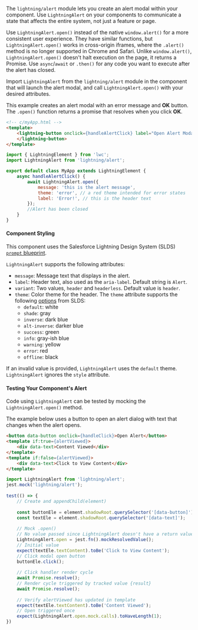 The `lightning/alert` module lets you create an alert modal within your component. Use `LightningAlert` on your components to communicate a state that affects the entire system, not just a feature or page.

Use `LightningAlert.open()` instead of the native `window.alert()` for a more consistent user experience. They have similar functions, but `LightningAlert.open()` works in cross-origin iframes, where the `.alert()` method is no longer supported in Chrome and Safari. Unlike `window.alert()`, `LightningAlert.open()` doesn't halt execution on the page, it returns a Promise. Use `async`/`await` or `.then()` for any code you want to execute after the alert has closed.

Import `LightningAlert` from the `lightning/alert` module in the component that will launch the alert modal, and call `LightningAlert.open()` with your desired attributes.

This example creates an alert modal with an error message and **OK** button. The `.open()` function returns a promise that resolves when you click **OK**.

```html
<!-- c/myApp.html -->
<template>
    <lightning-button onclick={handleAlertClick} label="Open Alert Modal">
    </lightning-button>
</template>
```

```javascript
import { LightningElement } from 'lwc';
import LightningAlert from 'lightning/alert';

export default class MyApp extends LightningElement {
    async handleAlertClick() {
        await LightningAlert.open({
            message: 'this is the alert message',
            theme: 'error', // a red theme intended for error states
            label: 'Error!', // this is the header text
        });
        //Alert has been closed
    }
}
```

#### Component Styling

This component uses the Salesforce Lightning Design System (SLDS) [`prompt` blueprint](https://www.lightningdesignsystem.com/components/prompt/#site-main-content).

`LightningAlert` supports the following attributes:

-   `message`: Message text that displays in the alert.
-   `label`: Header text, also used as the `aria-label`. Default string is `Alert`.
-   `variant`: Two values, `header` and `headerless`. Default value is `header`.
-   `theme`: Color theme for the header. The `theme` attribute supports the following [options](https://www.lightningdesignsystem.com/utilities/themes/#site-main-content) from SLDS:
    -   `default`: white
    -   `shade`: gray
    -   `inverse`: dark blue
    -   `alt-inverse`: darker blue
    -   `success`: green
    -   `info`: gray-ish blue
    -   `warning`: yellow
    -   `error`: red
    -   `offline`: ​black

If an invalid value is provided, `LightningAlert` uses the `default` theme. `LightningAlert` ignores the `style` attribute.

#### Testing Your Component's Alert

Code using `LightningAlert` can be tested by mocking the `LightningAlert.open()` method.

The example below uses a button to open an alert dialog with text that changes when the alert opens.

```html
<button data-button onclick={handleClick}>Open Alert</button>
<template if:true={alertViewed}>
    <div data-text>Content Viewed</div>
</template>
<template if:false={alertViewed}>
    <div data-text>Click to View Content</div>
</template>
```

```javascript
import LightningAlert from 'lightning/alert';
jest.mock('lightning/alert');
​
test(() => {
    // Create and appendChild(element)
​
    const buttonEle = element.shadowRoot.querySelector('[data-button]');
    const textEle = element.shadowRoot.querySelector('[data-text]');
​
    // Mock .open()
    // No value passed since LightningAlert doesn't have a return value
    LightningAlert.open = jest.fn().mockResolvedValue();
    // Initial value
    expect(textEle.textContent).toBe('Click to View Content');
    // Click modal open button
    buttonEle.click();
​
    // Click handler render cycle
    await Promise.resolve();
    // Render cycle triggered by tracked value {result}
    await Promise.resolve();
​
    // Verify alertViewed has updated in template
    expect(textEle.textContent).toBe('Content Viewed');
    // Open triggered once
    expect(LightningAlert.open.mock.calls).toHaveLength(1);
})
```
